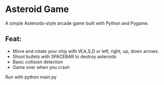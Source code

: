 # Asteroid Game

A simple Asteroids-style arcade game built with Python and Pygame.

## Feat:

- Move and rotate your ship with W,A,S,D or left, right, up, down arrows.
- Shoot bullets with SPACEBAR to destroy asteroids
- Basic collision detection
- Game over when you crash

Run with python main.py
